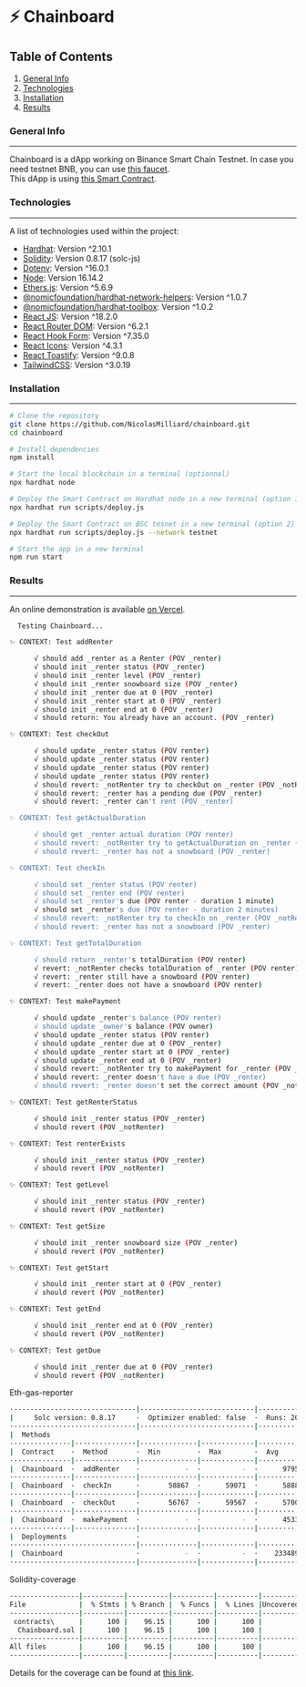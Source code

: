 # ⚡️ Chainboard

## Table of Contents

1. [General Info](#general-info)
2. [Technologies](#technologies)
3. [Installation](#installation)
4. [Results](#results)

<a name="general-info"></a>

### General Info

---

Chainboard is a dApp working on Binance Smart Chain Testnet. In case you need testnet BNB, you can use
[this faucet](https://testnet.bnbchain.org/faucet-smart).\
This dApp is using [this Smart Contract](https://github.com/NicolasMilliard/chainboard/blob/main/contracts/Chainboard.sol).

<a name="technologies"></a>

### Technologies

---

A list of technologies used within the project:

- [Hardhat](https://hardhat.org/): Version ^2.10.1
- [Solidity](https://github.com/ethereum/solc-js): Version 0.8.17 (solc-js)
- [Dotenv](https://github.com/motdotla/dotenv): Version ^16.0.1
- [Node](https://nodejs.org/en/): Version 16.14.2
- [Ethers.js](https://docs.ethers.org/ethers.js/v3.0/html/): Version ^5.6.9
- [@nomicfoundation/hardhat-network-helpers](https://github.com/NomicFoundation/hardhat): Version ^1.0.7
- [@nomicfoundation/hardhat-toolbox](https://github.com/NomicFoundation/hardhat): Version ^1.0.2
- [React JS](https://fr.reactjs.org/): Version ^18.2.0
- [React Router DOM](https://github.com/remix-run/react-router/tree/main/packages/react-router-dom): Version ^6.2.1
- [React Hook Form](https://github.com/react-hook-form/react-hook-form): Version ^7.35.0
- [React Icons](https://react-icons.github.io/react-icons/): Version ^4.3.1
- [React Toastify](https://github.com/fkhadra/react-toastify): Version ^9.0.8
- [TailwindCSS](https://tailwindcss.com/): Version ^3.0.19

<a name="installation"></a>

### Installation

---

```sh
# Clone the repository
git clone https://github.com/NicolasMilliard/chainboard.git
cd chainboard

# Install dependencies
npm install

# Start the local blockchain in a terminal (optionnal)
npx hardhat node

# Deploy the Smart Contract on Hardhat node in a new terminal (option 1)
npx hardhat run scripts/deploy.js

# Deploy the Smart Contract on BSC tesnet in a new terminal (option 2)
npx hardhat run scripts/deploy.js --network testnet

# Start the app in a new terminal
npm run start
```

<a name="results"></a>

### Results

---

An online demonstration is available [on Vercel](https://chainboard.vercel.app/).

```sh
  Testing Chainboard...

✨ CONTEXT: Test addRenter

      √ should add _renter as a Renter (POV _renter)
      √ should init _renter status (POV _renter)
      √ should init _renter level (POV _renter)
      √ should init _renter snowboard size (POV _renter)
      √ should init _renter due at 0 (POV _renter)
      √ should init _renter start at 0 (POV _renter)
      √ should init _renter end at 0 (POV _renter)
      √ should return: You already have an account. (POV _renter)

✨ CONTEXT: Test checkOut

      √ should update _renter status (POV renter)
      √ should update _renter status (POV renter)
      √ should update _renter status (POV renter)
      √ should update _renter status (POV renter)
      √ should revert: _notRenter try to checkOut on _renter (POV _notRenter)
      √ should revert: _renter has a pending due (POV _renter)
      √ should revert: _renter can't rent (POV _renter)

✨ CONTEXT: Test getActualDuration

      √ should get _renter actual duration (POV renter)
      √ should revert: _notRenter try to getActualDuration on _renter (POV _notRenter)
      √ should revert: _renter has not a snowboard (POV _renter)

✨ CONTEXT: Test checkIn

      √ should set _renter status (POV renter)
      √ should set _renter end (POV renter)
      √ should set _renter's due (POV renter - duration 1 minute)
      √ should set _renter's due (POV renter - duration 2 minutes)
      √ should revert: _notRenter try to checkIn on _renter (POV _notRenter)
      √ should revert: _renter has not a snowboard (POV _renter)

✨ CONTEXT: Test getTotalDuration

      √ should return _renter's totalDuration (POV renter)
      √ revert: _notRenter checks totalDuration of _renter (POV renter)
      √ revert: _renter still have a snowboard (POV renter)
      √ revert: _renter does not have a snowboard (POV renter)

✨ CONTEXT: Test makePayment

      √ should update _renter's balance (POV renter)
      √ should update _owner's balance (POV owner)
      √ should update _renter status (POV renter)
      √ should update _renter due at 0 (POV _renter)
      √ should update _renter start at 0 (POV _renter)
      √ should update _renter end at 0 (POV _renter)
      √ should revert: _notRenter try to makePayment for _renter (POV _notRenter)
      √ should revert: _renter doesn't have a due (POV _renter)
      √ should revert: _renter doesn't set the correct amount (POV _notRenter)

✨ CONTEXT: Test getRenterStatus

      √ should init _renter status (POV _renter)
      √ should revert (POV _notRenter)

✨ CONTEXT: Test renterExists

      √ should init _renter status (POV _renter)
      √ should revert (POV _notRenter)

✨ CONTEXT: Test getLevel

      √ should init _renter status (POV _renter)
      √ should revert (POV _notRenter)

✨ CONTEXT: Test getSize

      √ should init _renter snowboard size (POV _renter)
      √ should revert (POV _notRenter)

✨ CONTEXT: Test getStart

      √ should init _renter start at 0 (POV _renter)
      √ should revert (POV _notRenter)

✨ CONTEXT: Test getEnd

      √ should init _renter end at 0 (POV _renter)
      √ should revert (POV _notRenter)

✨ CONTEXT: Test getDue

      √ should init _renter due at 0 (POV _renter)
      √ should revert (POV _notRenter)
```

Eth-gas-reporter

```sh
·------------------------------|----------------------------|-------------|-----------------------------·
|     Solc version: 0.8.17     ·  Optimizer enabled: false  ·  Runs: 200  ·  Block limit: 30000000 gas  │
·······························|····························|·············|······························
|  Methods                                                                                              │
···············|···············|··············|·············|·············|···············|··············
|  Contract    ·  Method       ·  Min         ·  Max        ·  Avg        ·  # calls      ·  usd (avg)  │
···············|···············|··············|·············|·············|···············|··············
|  Chainboard  ·  addRenter    ·           -  ·          -  ·      97953  ·           51  ·          -  │
···············|···············|··············|·············|·············|···············|··············
|  Chainboard  ·  checkIn      ·       58867  ·      59071  ·      58882  ·           14  ·          -  │
···············|···············|··············|·············|·············|···············|··············
|  Chainboard  ·  checkOut     ·       56767  ·      59567  ·      57009  ·           23  ·          -  │
···············|···············|··············|·············|·············|···············|··············
|  Chainboard  ·  makePayment  ·           -  ·          -  ·      45339  ·            6  ·          -  │
···············|···············|··············|·············|·············|···············|··············
|  Deployments                 ·                                          ·  % of limit   ·             │
·······························|··············|·············|·············|···············|··············
|  Chainboard                  ·           -  ·          -  ·    2334890  ·        7.8 %  ·          -  │
·------------------------------|--------------|-------------|-------------|---------------|-------------·
```

Solidity-coverage

```sh
-----------------|----------|----------|----------|----------|----------------|
File             |  % Stmts | % Branch |  % Funcs |  % Lines |Uncovered Lines |
-----------------|----------|----------|----------|----------|----------------|
 contracts\      |      100 |    96.15 |      100 |      100 |                |
  Chainboard.sol |      100 |    96.15 |      100 |      100 |                |
-----------------|----------|----------|----------|----------|----------------|
All files        |      100 |    96.15 |      100 |      100 |                |
-----------------|----------|----------|----------|----------|----------------|
```

Details for the coverage can be found at
[this link](https://htmlpreview.github.io/?https://github.com/NicolasMilliard/chainboard/blob/main/coverage/index.html).
